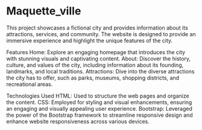 # Maquette_ville
This project showcases a fictional city and provides information about its attractions, services, and community. The website is designed to provide an immersive experience and highlight the unique features of the city.

Features
Home: Explore an engaging homepage that introduces the city with stunning visuals and captivating content.
About: Discover the history, culture, and values of the city, including information about its founding, landmarks, and local traditions.
Attractions: Dive into the diverse attractions the city has to offer, such as parks, museums, shopping districts, and recreational areas.

Technologies Used
HTML: Used to structure the web pages and organize the content.
CSS: Employed for styling and visual enhancements, ensuring an engaging and visually appealing user experience.
Bootstrap: Leveraged the power of the Bootstrap framework to streamline responsive design and enhance website responsiveness across various devices.
